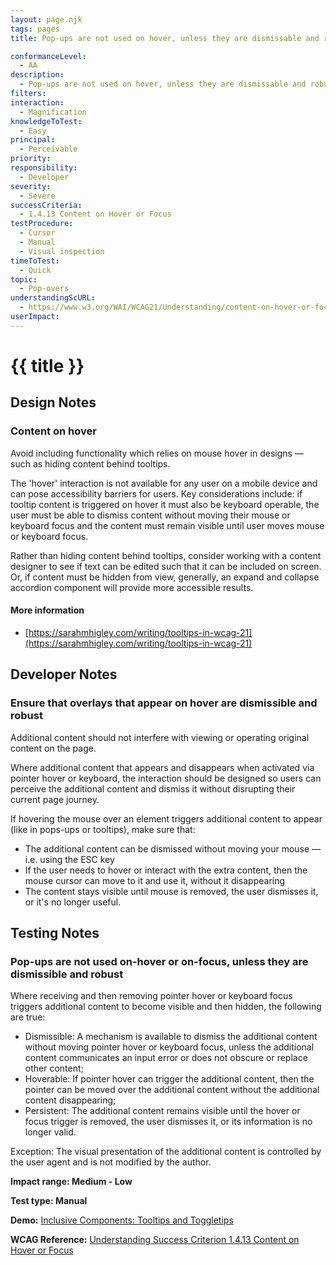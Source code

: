 ```yaml
---
layout: page.njk
tags: pages
title: Pop-ups are not used on hover, unless they are dismissable and robust

conformanceLevel:
  - AA
description:
  - Pop-ups are not used on hover, unless they are dismissable and robust
filters:
interaction:
  - Magnification
knowledgeToTest:
  - Easy
principal:
  - Perceivable
priority:
responsibility:
  - Developer
severity:
  - Severe
successCriteria:
  - 1.4.13 Content on Hover or Focus
testProcedure:
  - Cursor
  - Manual
  - Visual inspection
timeToTest:
  - Quick
topic:
  - Pop-overs
understandingScURL:
  - https://www.w3.org/WAI/WCAG21/Understanding/content-on-hover-or-focus.html
userImpact:
---
```


# {{ title }}

## Design Notes

### Content on hover

Avoid including functionality which relies on mouse hover in designs — such as hiding content behind tooltips. 

The 'hover' interaction is not available for any user on a mobile device and can pose accessibility barriers for users. Key considerations include: if tooltip content is triggered on hover it must also be keyboard operable, the user must be able to dismiss content without moving their mouse or keyboard focus and the content must remain visible until user moves mouse or keyboard focus.   

Rather than hiding content behind tooltips, consider working with a content designer to see if text can be edited such that it can be included on screen. Or, if content must be hidden from view, generally, an expand and collapse accordion component will provide more accessible results. 

#### More information

- [https://sarahmhigley.com/writing/tooltips-in-wcag-21](https://sarahmhigley.com/writing/tooltips-in-wcag-21)

## Developer Notes

### Ensure that overlays that appear on hover are dismissible and robust

Additional content should not interfere with viewing or operating original content on the page.

Where additional content that appears and disappears when activated via pointer hover or keyboard, the interaction should be designed so users can perceive the additional content and dismiss it without disrupting their current page journey.

If hovering the mouse over an element triggers additional content to appear (like in pops-ups or tooltips), make sure that:

- The additional content can be dismissed without moving your mouse  — i.e. using the ESC key
- If the user needs to hover or interact with the extra content, then the mouse cursor can move to it and use it, without it disappearing
- The content stays visible until mouse is removed, the user dismisses it, or it's no longer useful.

## Testing Notes

### Pop-ups are not used on-hover or on-focus, unless they are dismissible and robust

Where receiving and then removing pointer hover or keyboard focus triggers
additional content to become visible and then hidden, the following are true:

- Dismissible: A mechanism is available to dismiss the additional content without moving pointer hover or keyboard focus, unless the additional content communicates an input error or does not obscure or replace other content;
- Hoverable: If pointer hover can trigger the additional content, then the pointer can be moved over the additional content without the additional content disappearing;
- Persistent: The additional content remains visible until the hover or focus trigger is removed, the user dismisses it, or its information is no longer valid.

Exception: The visual presentation of the additional content is controlled by the user agent and is not modified by the author.

**Impact range: Medium - Low**

**Test type: Manual**

**Demo:** [Inclusive Components: Tooltips and Toggletips](https://codepen.io/heydon/pen/Vzwdpy)

**WCAG Reference:** [Understanding Success Criterion 1.4.13 Content on Hover or Focus](https://www.w3.org/WAI/WCAG21/Understanding/content-on-hover-or-focus)
